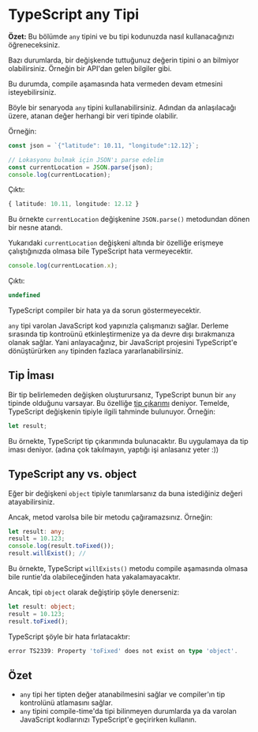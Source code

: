 # TypeScript any Tipi

**Özet:** Bu bölümde `any` tipini ve bu tipi kodunuzda nasıl kullanacağınızı öğreneceksiniz.

Bazı durumlarda, bir değişkende tuttuğunuz değerin tipini o an bilmiyor olabilirsiniz. Örneğin bir API'dan gelen bilgiler gibi.

Bu durumda, compile aşamasında hata vermeden devam etmesini isteyebilirsiniz. 

Böyle bir senaryoda `any` tipini kullanabilirsiniz. Adından da anlaşılacağı üzere, atanan değer herhangi bir veri tipinde olabilir.

Örneğin:

```ts
const json = `{"latitude": 10.11, "longitude":12.12}`;

// Lokasyonu bulmak için JSON'ı parse edelim
const currentLocation = JSON.parse(json);
console.log(currentLocation);
```

Çıktı:

```ts
{ latitude: 10.11, longitude: 12.12 }
```

Bu örnekte `currentLocation` değişkenine `JSON.parse()` metodundan dönen bir nesne atandı. 

Yukarıdaki `currentLocation` değişkeni altında bir özelliğe erişmeye çalıştığınızda olmasa bile TypeScript hata vermeyecektir.

```ts
console.log(currentLocation.x);
```

Çıktı:

```ts
undefined
```

TypeScript compiler bir hata ya da sorun göstermeyecektir.

`any` tipi varolan JavaScript kod yapınızla çalışmanızı sağlar. Derleme sırasında tip kontroünü etkinleştirmenize ya da devre dışı bırakmanıza olanak sağlar. Yani anlayacağınız, bir JavaScript projesini TypeScript'e dönüştürürken `any` tipinden fazlaca yararlanabilirsiniz.

## Tip İması

Bir tip belirlemeden değişken oluşturursanız, TypeScript bunun bir `any` tipinde olduğunu varsayar. Bu özelliğe [tip çıkarımı](./typescript-tip-cikarimlari.md) deniyor. Temelde, TypeScript değişkenin tipiyle ilgili tahminde bulunuyor. Örneğin:

```ts
let result;
```

Bu örnekte, TypeScript tip çıkarımında bulunacaktır. Bu uygulamaya da tip iması deniyor. (adına çok takılmayın, yaptığı işi anlasanız yeter :))

## TypeScript any vs. object

Eğer bir değişkeni `object` tipiyle tanımlarsanız da buna istediğiniz değeri atayabilirsiniz.

Ancak, metod varolsa bile bir metodu çağıramazsınız. Örneğin:

```ts
let result: any;
result = 10.123;
console.log(result.toFixed());
result.willExist(); //
```

Bu örnekte, TypeScript `willExists()` metodu compile aşamasında olmasa bile runtie'da olabileceğinden hata yakalamayacaktır.

Ancak, tipi `object` olarak değiştirip şöyle denerseniz:

```ts
let result: object;
result = 10.123;
result.toFixed();
```

TypeScript şöyle bir hata fırlatacaktır:

```ts
error TS2339: Property 'toFixed' does not exist on type 'object'.
```

## Özet

- `any` tipi her tipten değer atanabilmesini sağlar ve compiler'ın tip kontrolünü atlamasını sağlar.
- `any` tipini compile-time'da tipi bilinmeyen durumlarda ya da varolan JavaScript kodlarınızı TypeScript'e geçirirken kullanın.

